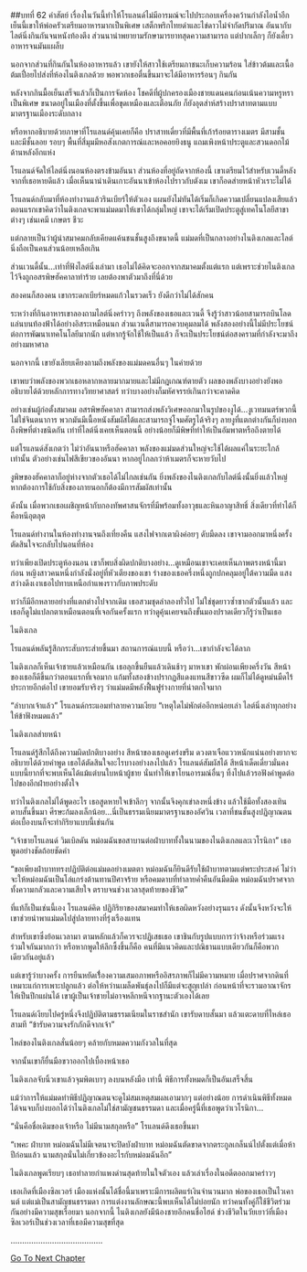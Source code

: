 ##บทที่ 62 คำสัตย์
เรื่องในวันนี้ทำให้โรแลนด์ไม่มีอารมณ์จะไปประกอบเครื่องคว้านกำลังไอน้ำอีก เย็นนี้เขาให้พ่อครัวเตรียมอาหารมากเป็นพิเศษ เสต็กพริกไทยดำและไข่ดาวไม่จำกัดปริมาณ อันนากับไลต์นิ่งกินกันจนหนังท้องตึง ส่วนนาน่าพยายามรักษามารยาทสุดความสามารถ แต่ปากเล็กๆ ก็ยังเคี้ยวอาหารจนมันแผล็บ


นอกจากส่วนที่กินกันในห้องอาหารแล้ว เขายังให้สาวใช้เตรียมภาชนะเก็บความร้อน ใส่ข้าวต้มและเนื้อต้มเปื่อยไปส่งที่ห้องไนติงเกลด้วย พอพวกเธอตื่นขึ้นมาจะได้มีอาหารร้อนๆ กินกัน


หลังจากกินมื้อเย็นเสร็จแล้วก็เป็นการจัดห้อง โชคดีที่ผู้ปกครองเมืองชายแดนคนก่อนเน้นความหรูหราเป็นพิเศษ ขนาดอยู่ในเมืองที่ตั้งขึ้นเพื่อขุดเหมืองและเตือนภัย ก็ยังอุตส่าห์สร้างปราสาทตามแบบมาตรฐานเมืองระดับกลาง


หรือหากอธิบายด้วยภาษาที่โรแลนด์คุ้นเคยก็คือ ปราสาทเดี่ยวที่มีพื้นที่เก้าร้อยตารางเมตร มีสามชั้น และมีชั้นลอย รอบๆ พื้นที่สี่มุมมีหอสังเกตการณ์และหอคอยยิงธนู แถมเพิงหน้าประตูและสวนดอกไม้ด้านหลังอีกแห่ง


โรแลนด์จัดให้ไลต์นิ่งนอนห้องตรงข้ามอันนา ส่วนห้องที่อยู่ถัดจากห้องนี้ เขาเตรียมไว้สำหรับเวนดี้หลังจากที่เธอหายดีแล้ว เมื่อเห็นนาน่าเดินเกาะอันนาเข้าห้องไปราวกับตังเม เขาก็อดส่ายหน้าหัวเราะไม่ได้


โรแลนด์กลับมาที่ห้องทำงานแล้วรินเบียร์ให้ตัวเอง แผนยังไม่ทันได้เริ่มก็เกิดความเปลี่ยนแปลงเสียแล้ว ตอนแรกเขาคิดว่าไนติงเกลจะพาแม่มดมาให้เขาได้กลุ่มใหญ่ เขาจะได้เริ่มเปิดประตูสู่เทคโนโลยีสาขาต่างๆ เช่นเคมี เกษตร ชีวะ


แต่กลายเป็นว่าผู้นำสมาคมกลับเคียดแค้นชนชั้นสูงถึงขนาดนี้ แม่มดที่เป็นกลางอย่างไนติงเกลและไลต์นิ่งถือเป็นคนส่วนน้อยเหลือเกิน


ส่วนเวนดี้นั้น...เท่าที่ฟังไลต์นิ่งเล่ามา เธอไม่ได้คิดจะออกจากสมาคมตั้งแต่แรก แต่เพราะช่วยไนติงเกลไว้จึงถูกอสรพิษฮัคคาลาทำร้าย เลยต้องพาตัวมาถึงที่นี่ด้วย


สองคนก็สองคน เขากระดกเบียร์หมดแก้วในรวดเร็ว ยังดีกว่าไม่ได้สักคน


ระหว่างที่กินอาหารเขาลองถามไลต์นิ่งคร่าวๆ ถึงพลังของเธอและเวนดี้ จึงรู้ว่าสาวน้อยสามารถบินโลดแล่นบนท้องฟ้าได้อย่างอิสระเหมือนนก ส่วนเวนดี้สามารถควบคุมลมได้ พลังสองอย่างนี้ไม่มีประโยชน์ต่อการพัฒนาเทคโนโลยีมากนัก แต่หากรู้จักใช้ให้เป็นแล้ว ก็จะเป็นประโยชน์ต่อสงครามที่กำลังจะมาถึงอย่างมหาศาล


นอกจากนี้ เขายังเลียบเคียงถามถึงพลังของแม่มดคนอื่นๆ ในค่ายด้วย


เขาพบว่าพลังของพวกเธอหลากหลายมากมายและไม่มีกฎเกณฑ์ตายตัว ผลของพลังบางอย่างยังพออธิบายได้ด้วยหลักการทางวิทยาศาสตร์ ทว่าบางอย่างก็มหัศจรรย์เกินกว่าจะคาดคิด


อย่างเช่นผู้ก่อตั้งสมาคม อสรพิษฮัคคาลา สามารถส่งพลังวิเศษออกมาในรูปของงูได้...งูเวทมนตร์พวกนี้ไม่ใช่จินตนาการ พวกมันมีเนื้อหนังสัมผัสได้และสามารถจู่โจมศัตรูได้จริงๆ ลายงูที่แตกต่างกันก็บ่งบอกถึงพิษที่ต่างชนิดกัน เท่าที่ไลต์นิ่งเคยเห็นตอนนี้ อย่างน้อยก็มีพิษที่ทำให้เป็นอัมพาตหรือถึงตายได้


แต่โรแลนด์สังเกตว่า ไม่ว่าอันนาหรือฮัคคาลา พลังของแม่มดส่วนใหญ่จะใช้ได้ผลแค่ในระยะใกล้เท่านั้น ตัวอย่างเช่นไฟสีเขียวของอันนา หากอยู่ไกลกว่าห้าเมตรก็จะหายวับไป


งูพิษของฮัคคาลาก็อยู่ห่างจากตัวเธอได้ไม่ไกลเช่นกัน ยิ่งพลังของไนติงเกลกับไลต์นิ่งนั้นยิ่งแล้วใหญ่ หากต้องการใช้กับสิ่งของภายนอกก็ต้องมีการสัมผัสเท่านั้น


ดังนั้น เมื่อพวกเธอเผชิญหน้ากับกองทัพศาสนจักรที่มีพร้อมทั้งอาวุธและหินอาญาสิทธิ์ สิ่งเดียวที่ทำได้ก็คือหนีอุตลุต


โรแลนด์ทำงานในห้องทำงานจนถึงเที่ยงคืน แสงไฟจากเตาผิงค่อยๆ ดับมืดลง เขาจามออกมาหนึ่งครั้ง ตัดสินใจจะกลับไปนอนที่ห้อง


ทว่าเพียงเปิดประตูห้องนอน เขาก็พบสิ่งผิดปกติบางอย่าง...ดูเหมือนเขาจะเคยเห็นภาพตรงหน้านี้มาก่อน หญิงสาวคนหนึ่งกำลังนั่งอยู่ที่หัวเตียงของเขา ร่างของเธอครึ่งหนึ่งถูกปกคลุมอยู่ใต้ความมืด แสงสว่างดึงเงาเธอไปทาบเหนือกำแพงราวกับภาพประดับ


ทว่าก็มีอีกหลายอย่างที่แตกต่างไปจากเดิม เธอสวมชุดลำลองทั่วไป ไม่ใช่ชุดยาวซ้ำซากตัวนั้นแล้ว และเธอก็ดูไม่แปลกตาเหมือนตอนที่เจอกันครั้งแรก ทว่าดูคุ้นเคยจนถึงขั้นมองปราดเดียวก็รู้ว่าเป็นเธอ


ไนติงเกล


โรแลนด์พลันรู้สึกกระสับกระส่ายขึ้นมา สถานการณ์แบบนี้ หรือว่า...เขากำลังจะได้ลาภ


ไนติงเกลก็เห็นเจ้าชายแล้วเหมือนกัน เธอลุกขึ้นยืนแล้วเดินช้าๆ มาหาเขา พักผ่อนเพียงครึ่งวัน สีหน้าของเธอก็ดีขึ้นกว่าตอนแรกที่เจอมาก แก้มทั้งสองข้างปรากฏสีแดงแทนสีขาวซีด ผมก็ไม่ได้ดูหม่นมืดไร้ประกายอีกต่อไป เขายอมรับจริงๆ ว่าแม่มดมีพลังฟื้นฟูร่างกายที่น่าตกใจมาก


“ลำบากเจ้าแล้ว” โรแลนด์กระแอมทำลายความเงียบ “เหตุใดไม่พักต่ออีกหน่อยเล่า ไลต์นิ่งเล่าทุกอย่างให้ข้าฟังหมดแล้ว”


ไนติงเกลส่ายหน้า


โรแลนด์รู้สึกได้ถึงความผิดปกติบางอย่าง สีหน้าของเธอดูเคร่งขรึม ดวงตาเจือแววหนักแน่นอย่างยากจะอธิบายได้ด้วยคำพูด เธอได้ตัดสินใจอะไรบางอย่างลงไปแล้ว โรแลนด์สัมผัสได้ สีหน้าเด็ดเดี่ยวมั่นคงแบบนี้ยากที่จะพบเห็นได้แม้แต่บนใบหน้าผู้ชาย นั่นทำให้เขาโยนอารมณ์อื่นๆ ทิ้งไปแล้วรอฟังคำพูดต่อไปของอีกฝ่ายอย่างตั้งใจ


ทว่าไนติงเกลไม่ได้พูดอะไร เธอสูดหายใจเข้าลึกๆ จากนั้นจึงคุกเข่าลงหนึ่งข้าง แล้วใช้มือทั้งสองเทินดาบสั้นขึ้นมา ศีรษะก้มลงเล็กน้อย...นี่เป็นธรรมเนียมมาตรฐานของอัศวิน เวลาที่ชนชั้นสูงปฏิญาณตนต่อเบื้องบนก็จะทำกิริยาแบบนี้เช่นกัน


“เจ้าชายโรแลนด์ วิมเบิลดัน หม่อมฉันขอสาบานต่อฝ่าบาททั้งในนามของไนติงเกลและเวโรนิกา” เธอพูดอย่างชัดถ้อยชัดคำ


“ขอเพียงฝ่าบาททรงปฏิบัติต่อแม่มดอย่างเมตตา หม่อมฉันก็ยินดีรับใช้ฝ่าบาทตามแต่พระประสงค์ ไม่ว่าจะให้หม่อมฉันเป็นโล่แกร่งต้านทานปีศาจร้าย หรือคมดาบที่ทำลายค่ำคืนอันมืดมิด หม่อมฉันปราศจากทั้งความกลัวและความเสียใจ ตราบจนช่วงเวลาสุดท้ายของชีวิต”


ที่แท้ก็เป็นเช่นนี้เอง โรแลนด์คิด ปฏิกิริยาของสมาคมทำให้เธอผิดหวังอย่างรุนแรง ดังนั้นจึงหวังจะให้เขาช่วยนำพาแม่มดไปสู่ปลายทางที่รุ่งเรืองแทน


สำหรับเขาซึ่งย้อนเวลามา ตามหลักแล้วก็ควรจะปฏิเสธเธอ เขาชินกับรูปแบบการว่าจ้างหรือร่วมแรงร่วมใจกันมากกว่า หรือหากพูดให้ลึกซึ้งขึ้นก็คือ คนที่มีแนวคิดและปณิธานแบบเดียวกันก็คือพวกเดียวกันอยู่แล้ว


แต่เขารู้ว่าบางครั้ง การยืนหยัดเรื่้องความเสมอภาพหรืออิสรภาพก็ไม่มีความหมาย เมื่อปราศจากดินที่เหมาะแก่การเพาะปลูกแล้ว ต่อให้หว่านเมล็ดพันธุ์ลงไปก็มีแต่จะสูญเปล่า ก่อนหน้าที่จะรวมอาณาจักรให้เป็นปึกแผ่นได้ เขาผู้เป็นเจ้าชายไม่อาจหลีกหนีจากฐานะตัวเองได้เลย


โรแลนด์เงียบไปครู่หนึ่งจึงปฏิบัติตามธรรมเนียมในราชสำนัก เขารับดาบสั้นมา แล้วแตะดาบที่ไหล่เธอสามที “ข้ารับความจงรักภักดีจากเจ้า”


ไหล่ของไนติงเกลสั่นน้อยๆ คล้ายกับหมดความกังวลในที่สุด


จากนั้นเขาก็ยื่นมือขวาออกไปเบื้องหน้าเธอ


ไนติงเกลจับนิ้วเขาแล้วจุมพิตเบาๆ ลงบนหลังมือ เท่านี้ พิธีการทั้งหมดก็เป็นอันเสร็จสิ้น


แม้ว่าการให้แม่มดทำพิธีปฏิญาณตนจะดูไม่สมเหตุสมผลเอามากๆ แต่อย่างน้อย การดำเนินพิธีทั้งหมดได้จนจบก็บ่งบอกได้ว่าไนติงเกลไม่ใช่สามัญชนธรรมดา และเมื่อครู่นี้ที่เธอพูดว่าเวโรนิกา...


“นั่นคือชื่อเดิมของเจ้าหรือ ไม่มีนามสกุลหรือ” โรแลนด์ดึงเธอขึ้นมา


“เพคะ ฝ่าบาท หม่อมฉันไม่มีเจตนาจะปิดบังฝ่าบาท หม่อมฉันตัดขาดจากตระกูลเกล็นน์ไปตั้งแต่เมื่อห้าปีก่อนแล้ว นามสกุลนั่นไม่เกี่ยวข้องอะไรกับหม่อมฉันอีก”


ไนติงเกลพูดเรียบๆ เธอทำลายกำแพงด่านสุดท้ายในใจตัวเอง แล้วเล่าเรื่องในอดีตออกมาคร่าวๆ


เธอเกิดที่เมืองซิลเวอร์ เมืองแห่งนั้นได้ชื่อนี้มาเพราะมีการผลิตแร่เงินจำนวนมาก พ่อของเธอเป็นไวเคานต์ แต่แม่เป็นสามัญชนธรรมดา การแต่งงานลักษณะนี้พบเห็นได้ไม่บ่อยนัก ทว่าคนทั้งคู่ก็ใช้ชีวิตร่วมกันอย่างมีความสุขเรื่อยมา นอกจากนี้ ไนติงเกลยังมีน้องชายอีกคนชื่อไฮด์ ช่วงชีวิตในวัยเยาว์ที่เมืองซิลเวอร์เป็นช่วงเวลาที่เธอมีความสุขที่สุด


........................................


[Go To Next Chapter]( ./63.md)